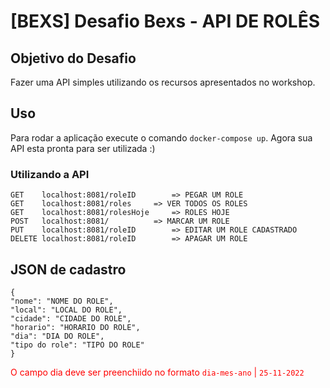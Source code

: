 # [BEXS] Desafio Bexs - API DE ROLÊS
## Objetivo do Desafio
Fazer uma API simples utilizando os recursos apresentados no workshop.

## Uso
Para rodar a aplicação execute o comando `docker-compose up`.
Agora sua API esta pronta para ser utilizada :)

### Utilizando a API

	GET    localhost:8081/roleID 		=> PEGAR UM ROLE
	GET    localhost:8081/roles		=> VER TODOS OS ROLES
	GET    localhost:8081/rolesHoje 	=> ROLES HOJE
	POST   localhost:8081/			=> MARCAR UM ROLE
	PUT    localhost:8081/roleID		=> EDITAR UM ROLE CADASTRADO
	DELETE localhost:8081/roleID 		=> APAGAR UM ROLE

## JSON de cadastro
	{
    "nome": "NOME DO ROLE",
    "local": "LOCAL DO ROLE",
    "cidade": "CIDADE DO ROLE",
    "horario": "HORARIO DO ROLE",
    "dia": "DIA DO ROLE",
    "tipo do role": "TIPO DO ROLE"
	}

<font color="red">O campo dia deve ser preenchiido no formato `dia-mes-ano` | `25-11-2022`</font>
